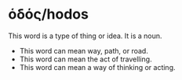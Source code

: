 # ὁδός/hodos
This word is a type of thing or idea. It is a noun.
* This word can mean way, path, or road.
* This word can mean the act of travelling. 
* This word can mean a way of thinking or acting.
